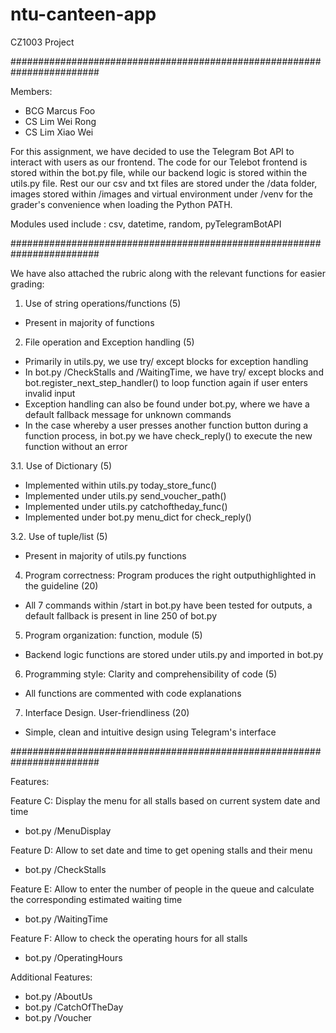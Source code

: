 # ntu-canteen-app
CZ1003 Project

########################################################################

Members:
- BCG Marcus Foo
- CS Lim Wei Rong
- CS Lim Xiao Wei

For this assignment, we have decided to use the Telegram Bot API to interact with users as our frontend. The code for
our Telebot frontend is stored within the bot.py file, while our backend logic is stored within the utils.py file.
Rest our our csv and txt files are stored under the /data folder, images stored within /images and virtual environment
under /venv for the grader's convenience when loading the Python PATH.

Modules used include : csv, datetime, random, pyTelegramBotAPI

########################################################################

We have also attached the rubric along with the relevant functions for easier grading:

1. Use of string operations/functions (5)
- Present in majority of functions

2. File operation and Exception handling (5)
- Primarily in utils.py, we use try/ except blocks for exception handling
- In bot.py /CheckStalls and /WaitingTime, we have try/ except blocks and bot.register_next_step_handler() to loop
  function again if user enters invalid input
- Exception handling can also be found under bot.py, where we have a default fallback message for unknown commands
- In the case whereby a user presses another function button during a function process, in bot.py we have check_reply()
  to execute the new function without an error

3.1. Use of Dictionary (5)
- Implemented within utils.py today_store_func()
- Implemented under utils.py send_voucher_path()
- Implemented under utils.py catchoftheday_func()
- Implemented under bot.py menu_dict for check_reply()

3.2. Use of tuple/list (5)
- Present in majority of utils.py functions

4. Program correctness: Program produces the right outputhighlighted in the guideline (20)
- All 7 commands within /start in bot.py have been tested for outputs, a default fallback is present in line 250
  of bot.py

5. Program organization: function, module (5)
- Backend logic functions are stored under utils.py and imported in bot.py

6. Programming style: Clarity and comprehensibility of code (5)
- All functions are commented with code explanations

7. Interface Design. User-friendliness (20)
- Simple, clean and intuitive design using Telegram's interface

########################################################################

Features:

Feature C: Display the menu for all stalls based on current system date and time
- bot.py /MenuDisplay

Feature D: Allow to set date and time to get opening stalls and their menu
- bot.py /CheckStalls

Feature E: Allow to enter the number of people in the queue and calculate the corresponding estimated waiting time
- bot.py /WaitingTime

Feature F: Allow to check the operating hours for all stalls
- bot.py /OperatingHours

Additional Features:
- bot.py /AboutUs
- bot.py /CatchOfTheDay
- bot.py /Voucher



